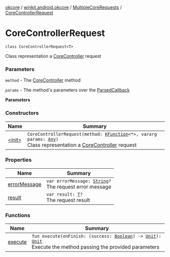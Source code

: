 [okcore](../../../index.md) / [winkit.android.okcore](../../index.md) / [MultipleCoreRequests](../index.md) / [CoreControllerRequest](./index.md)

# CoreControllerRequest

`class CoreControllerRequest<T>`

Class representation a [CoreController](../../-core-controller/index.md) request

### Parameters

`method` - The [CoreController](../../-core-controller/index.md) method

`params` - The method's parameters over the [ParsedCallback](../../-parsed-callback/index.md)

**Parameters**

### Constructors

| Name | Summary |
|---|---|
| [&lt;init&gt;](-init-.md) | `CoreControllerRequest(method: `[`KFunction`](https://kotlinlang.org/api/latest/jvm/stdlib/kotlin.reflect/-k-function/index.html)`<*>, vararg params: `[`Any`](https://kotlinlang.org/api/latest/jvm/stdlib/kotlin/-any/index.html)`)`<br>Class representation a [CoreController](../../-core-controller/index.md) request |

### Properties

| Name | Summary |
|---|---|
| [errorMessage](error-message.md) | `var errorMessage: `[`String`](https://kotlinlang.org/api/latest/jvm/stdlib/kotlin/-string/index.html)`?`<br>The request error message |
| [result](result.md) | `var result: `[`T`](index.md#T)`?`<br>The request  result |

### Functions

| Name | Summary |
|---|---|
| [execute](execute.md) | `fun execute(onFinish: (success: `[`Boolean`](https://kotlinlang.org/api/latest/jvm/stdlib/kotlin/-boolean/index.html)`) -> `[`Unit`](https://kotlinlang.org/api/latest/jvm/stdlib/kotlin/-unit/index.html)`): `[`Unit`](https://kotlinlang.org/api/latest/jvm/stdlib/kotlin/-unit/index.html)<br>Execute the method passing the provided parameters |
